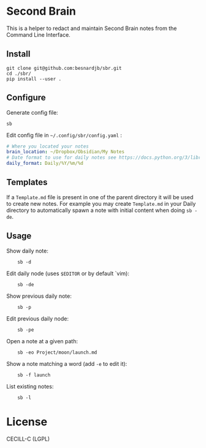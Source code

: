 # Second Brain

This is a helper to redact and maintain Second Brain notes from the Command Line Interface.

## Install

```
git clone git@github.com:besnardjb/sbr.git
cd ./sbr/
pip install --user .
```

## Configure

Generate config file:

```
sb
```

Edit config file in `~/.config/sbr/config.yaml` :

```yaml
# Where you located your notes
brain_location: ~/Dropbox/Obsidian/My Notes
# Date format to use for daily notes see https://docs.python.org/3/library/datetime.html#strftime-and-strptime-format-codes
daily_format: Daily/%Y/%m/%d
```

## Templates

If a `Template.md` file is present in one of the parent directory it will be used to create new notes. For example you may create `Template.md` in your Daily directory to automatically spawn a note with initial content when doing `sb -de`.

## Usage

Show daily note:

        sb -d

Edit daily node (uses `$EDITOR` or by default `vim):

        sb -de

Show previous daily note:

        sb -p

Edit previous daily node:

        sb -pe

Open a note at a given path:

        sb -eo Project/moon/launch.md

Show a note matching a word (add `-e` to edit it):

        sb -f launch

List existing notes:

        sb -l

# License

CECILL-C (LGPL)

